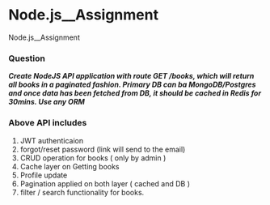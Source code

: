 # Node.js__Assignment
Node.js__Assignment

### Question 
***Create NodeJS API application with route GET /books, which will return all books in a paginated fashion.
Primary DB can ba MongoDB/Postgres and once data has been fetched from DB, it should be cached in Redis for 30mins. Use any ORM***

### Above API includes 
1. JWT authenticaion 
2. forgot/reset password (link will send to the email) 
3. CRUD operation for books ( only by admin ) 
4. Cache layer on Getting books 
5. Profile update 
6. Pagination applied on both layer ( cached and DB ) 
7. filter / search functionality for books. 

